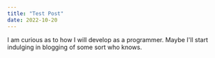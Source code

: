```yaml
---
title: "Test Post"
date: 2022-10-20
---
```


I am curious as to how I will develop as a programmer. Maybe I'll start indulging in blogging of some sort who knows. 
